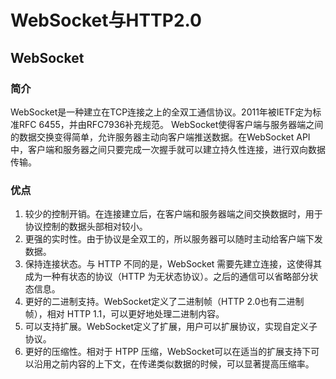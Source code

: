 # WebSocket与HTTP2.0
## WebSocket
### 简介
WebSocket是一种建立在TCP连接之上的全双工通信协议。2011年被IETF定为标准RFC 6455，并由RFC7936补充规范。
WebSocket使得客户端与服务器端之间的数据交换变得简单，允许服务器主动向客户端推送数据。在WebSocket API中，客户端和服务器之间只要完成一次握手就可以建立持久性连接，进行双向数据传输。
### 优点
1. 较少的控制开销。在连接建立后，在客户端和服务器端之间交换数据时，用于协议控制的数据头部相对较小。
2. 更强的实时性。由于协议是全双工的，所以服务器可以随时主动给客户端下发数据。
3. 保持连接状态。与 HTTP 不同的是，WebSocket 需要先建立连接，这使得其成为一种有状态的协议（HTTP 为无状态协议）。之后的通信可以省略部分状态信息。
4. 更好的二进制支持。WebSocket定义了二进制帧（HTTP 2.0也有二进制帧），相对 HTTP 1.1，可以更好地处理二进制内容。
5. 可以支持扩展。WebSocket定义了扩展，用户可以扩展协议，实现自定义子协议。
6. 更好的压缩性。相对于 HTPP 压缩，WebSocket可以在适当的扩展支持下可以沿用之前内容的上下文，在传递类似数据的时候，可以显著提高压缩率。

